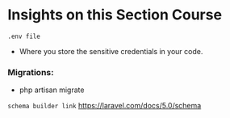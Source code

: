 # Insights on this Section Course
`.env file`
- Where you store the sensitive credentials in your code.

### Migrations:
- php artisan migrate

`schema builder link`
https://laravel.com/docs/5.0/schema
